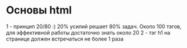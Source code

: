# Основы html

1 - принцип 20/80 :) 20% усилий решает 80% задач. Около 100 тэгов, для эффективной работы достаточно знать около 20
2 - тэг h1 на странице должен встречаться не более 1 раза
